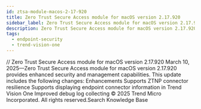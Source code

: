 ```yaml
---
id: ztsa-module-macos-2-17-920
title: Zero Trust Secure Access module for macOS version 2.17.920
sidebar_label: Zero Trust Secure Access module for macOS version 2.17.920
description: Zero Trust Secure Access module for macOS version 2.17.920
tags:
  - endpoint-security
  - trend-vision-one
---
```


/*<![CDATA[*/ $('#title').html($('meta[name=map-description]').attr('content')); /*]]>*/ Zero Trust Secure Access module for macOS version 2.17.920 March 10, 2025—Zero Trust Secure Access module for macOS version 2.17.920 provides enhanced security and management capabilities. This update includes the following changes: Enhancements Supports ZTNP connector resilience Supports displaying endpoint connector information in Trend Vision One Improved debug log collecting © 2025 Trend Micro Incorporated. All rights reserved.Search Knowledge Base